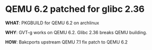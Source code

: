 # QEMU 6.2 patched for glibc 2.36

**WHAT**: PKGBUILD for QEMU 6.2 on archlinux

**WHY**: GVT-g works on QEMU 6.2. Glibc 2.36 breaks QEMU building.

**HOW**: Bakcports upstream QEMU 7.1 fix patch to QEMU 6.2
